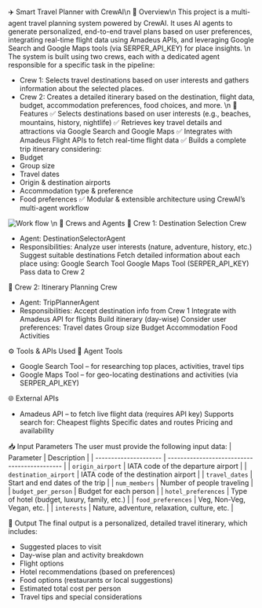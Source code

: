 ✈️ Smart Travel Planner with CrewAI\n
🧠 Overview\n
This project is a multi-agent travel planning system powered by CrewAI. It uses AI agents to generate personalized, end-to-end travel plans based on user preferences, integrating real-time flight data using Amadeus APIs, and leveraging Google Search and Google Maps tools (via SERPER_API_KEY) for place insights.
\n
The system is built using two crews, each with a dedicated agent responsible for a specific task in the pipeline:
- Crew 1: Selects travel destinations based on user interests and gathers information about the selected places.
- Crew 2: Creates a detailed itinerary based on the destination, flight data, budget, accommodation preferences, food choices, and more.
\n
📌 Features
✅ Selects destinations based on user interests (e.g., beaches, mountains, history, nightlife)
✅ Retrieves key travel details and attractions via Google Search and Google Maps
✅ Integrates with Amadeus Flight APIs to fetch real-time flight data
✅ Builds a complete trip itinerary considering:
- Budget
- Group size
- Travel dates
- Origin & destination airports
- Accommodation type & preference
- Food preferences
✅ Modular & extensible architecture using CrewAI’s multi-agent workflow

![Work flow](<Crewai FlowChart.jpg>)
\n
🧩 Crews and Agents
🧭 Crew 1: Destination Selection Crew
- Agent: DestinationSelectorAgent
- Responsibilities:
    Analyze user interests (nature, adventure, history, etc.)
    Suggest suitable destinations
    Fetch detailed information about each place using:
      Google Search Tool
      Google Maps Tool (SERPER_API_KEY)
    Pass data to Crew 2

📅 Crew 2: Itinerary Planning Crew
- Agent: TripPlannerAgent
- Responsibilities:
      Accept destination info from Crew 1
      Integrate with Amadeus API for flights
      Build itinerary (day-wise)
      Consider user preferences:
          Travel dates
          Group size
          Budget
          Accommodation
          Food
          Activities

⚙️ Tools & APIs Used
🧰 Agent Tools
- Google Search Tool – for researching top places, activities, travel tips
- Google Maps Tool – for geo-locating destinations and activities (via SERPER_API_KEY)

🌐 External APIs
- Amadeus API – to fetch live flight data (requires API key)
    Supports search for:
      Cheapest flights 
      Specific dates and routes
      Pricing and availability

📥 Input Parameters
The user must provide the following input data:
| Parameter             | Description                                  |
| --------------------- | -------------------------------------------- |
| `origin_airport`      | IATA code of the departure airport           |
| `destination_airport` | IATA code of the destination airport         |
| `travel_dates`        | Start and end dates of the trip              |
| `num_members`         | Number of people traveling                   |
| `budget_per_person`   | Budget for each person                       |
| `hotel_preferences`   | Type of hotel (budget, luxury, family, etc.) |
| `food_preferences`    | Veg, Non-Veg, Vegan, etc.                    |
| `interests`           | Nature, adventure, relaxation, culture, etc. |

🚀 Output
The final output is a personalized, detailed travel itinerary, which includes:
- Suggested places to visit
- Day-wise plan and activity breakdown
- Flight options
- Hotel recommendations (based on preferences)
- Food options (restaurants or local suggestions)
- Estimated total cost per person
- Travel tips and special considerations

